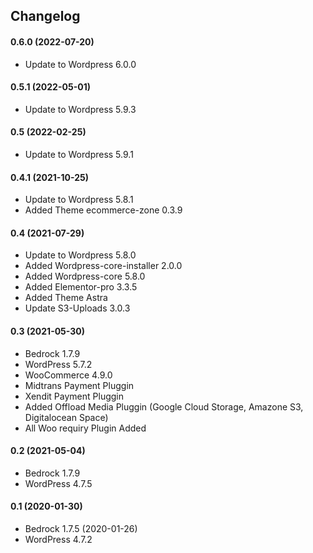 
## Changelog

#### 0.6.0 (2022-07-20)
* Update to Wordpress 6.0.0

#### 0.5.1 (2022-05-01)
* Update to Wordpress 5.9.3

#### 0.5 (2022-02-25)
* Update to Wordpress 5.9.1


#### 0.4.1 (2021-10-25)
* Update to Wordpress 5.8.1
* Added Theme ecommerce-zone 0.3.9

#### 0.4 (2021-07-29)
* Update to Wordpress 5.8.0
* Added Wordpress-core-installer 2.0.0
* Added Wordpress-core 5.8.0
* Added Elementor-pro 3.3.5
* Added Theme Astra
* Update S3-Uploads 3.0.3

#### 0.3 (2021-05-30)
* Bedrock 1.7.9
* WordPress 5.7.2
* WooCommerce 4.9.0
* Midtrans Payment Pluggin
* Xendit Payment Pluggin
* Added Offload Media Pluggin (Google Cloud Storage, Amazone S3, Digitalocean Space)
* All Woo requiry Plugin Added

#### 0.2 (2021-05-04)
* Bedrock 1.7.9
* WordPress 4.7.5

#### 0.1 (2020-01-30)
* Bedrock 1.7.5 (2020-01-26)
* WordPress 4.7.2
